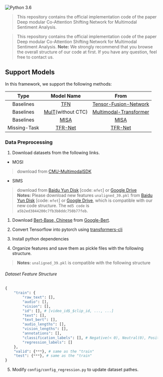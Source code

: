 ![Python 3.6](https://img.shields.io/badge/python-3.6-green.svg)
>This repository contains the official implementation code of the paper Deep modular Co-Attention Shifting Network for Multimodal Sentiment Analysis.

>  This repository contains the official implementation code of the paper Deep modular Co-Attention Shifting Network for Multimodal Sentiment Analysis.
**Note:** We strongly recommend that you browse the overall structure of our code at first. If you have any question, feel free to contact us.

## Support Models

In this framework, we support the following methods:

|     Type    |   Model Name      |     From                |
|:-----------:|:----------------:|:------------------------:|
| Baselines |[TFN](models/singleTask/TFN.py)|[Tensor-Fusion-Network](https://github.com/A2Zadeh/TensorFusionNetwork)|
| Baselines |[MulT](models/singleTask/MulT.py)(without CTC) |[Multimodal-Transformer](https://github.com/yaohungt/Multimodal-Transformer)|
| Baselines |[MISA](models/singleTask/MISA.py) |[MISA](https://github.com/declare-lab/MISA)|
| Missing-Task  |[TFR-Net](models/missingTask/TFR_NET)|      [TFR-Net](https://github.com/Columbine21/TFR-Net)  |

### Data Preprocessing

1. Download datasets from the following links.

- MOSI
> download from [CMU-MultimodalSDK](http://immortal.multicomp.cs.cmu.edu/raw_datasets/processed_data/)

- SIMS
> download from [Baidu Yun Disk](https://pan.baidu.com/share/init?surl=XmobKHUqnXciAm7hfnj2gg) [code: `mfet`] or [Google Drive](https://drive.google.com/drive/folders/1A2S4pqCHryGmiqnNSPLv7rEg63WvjCSk)  
> **Notes:** Please download new features `unaligned_39.pkl` from [Baidu Yun Disk](https://pan.baidu.com/share/init?surl=XmobKHUqnXciAm7hfnj2gg) [code: `mfet`] or [Google Drive](https://drive.google.com/drive/folders/1A2S4pqCHryGmiqnNSPLv7rEg63WvjCSk), which is compatible with our new code structure. The `md5 code` is `a5b2ed3844200c7fb3b8ddc750b77feb`.

1. Download [Bert-Base, Chinese](https://storage.googleapis.com/bert_models/2018_11_03/chinese_L-12_H-768_A-12.zip) from [Google-Bert](https://github.com/google-research/bert).  

2. Convert Tensorflow into pytorch using [transformers-cli](https://huggingface.co/transformers/converting_tensorflow_models.html)  

3. Install python dependencies

4. Organize features and save them as pickle files with the following structure.

> **Notes:** `unaligned_39.pkl` is compatible with the following structure

###### Dataset Feature Structure

```python
{
    "train": {
        "raw_text": [],
        "audio": [],
        "vision": [],
        "id": [], # [video_id$_$clip_id, ..., ...]
        "text": [],
        "text_bert": [],
        "audio_lengths": [],
        "vision_lengths": [],
        "annotations": [],
        "classification_labels": [], # Negative(< 0), Neutral(0), Positive(> 0)
        "regression_labels": []
    },
    "valid": {***}, # same as the "train" 
    "test": {***}, # same as the "train"
}
```

5. Modify `config/config_regression.py` to update dataset pathes.

```
